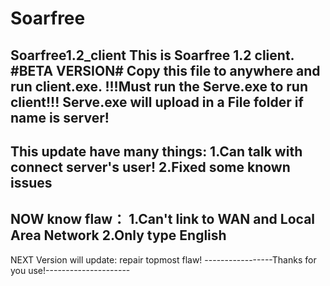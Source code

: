 # Soarfree
Soarfree1.2_client
This is Soarfree 1.2 client.
#BETA VERSION#
Copy this file to anywhere and run client.exe.
!!!Must run the Serve.exe to run client!!!
Serve.exe will upload in a File folder if name is server!
------------------------------------------------------------
This update have many things:
1.Can talk with connect server's user!
2.Fixed some known issues
------------------------------------------------------------
NOW know flaw：
1.Can't link to WAN and Local Area Network
2.Only type English
------------------------------------------------------------
NEXT Version will  update:
repair topmost flaw!
-----------------Thanks for you use!---------------------
